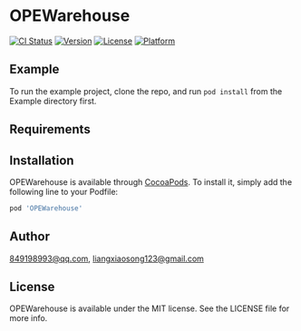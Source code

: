 # OPEWarehouse

[![CI Status](https://img.shields.io/travis/849198993@qq.com/OPEWarehouse.svg?style=flat)](https://travis-ci.org/849198993@qq.com/OPEWarehouse)
[![Version](https://img.shields.io/cocoapods/v/OPEWarehouse.svg?style=flat)](https://cocoapods.org/pods/OPEWarehouse)
[![License](https://img.shields.io/cocoapods/l/OPEWarehouse.svg?style=flat)](https://cocoapods.org/pods/OPEWarehouse)
[![Platform](https://img.shields.io/cocoapods/p/OPEWarehouse.svg?style=flat)](https://cocoapods.org/pods/OPEWarehouse)

## Example

To run the example project, clone the repo, and run `pod install` from the Example directory first.

## Requirements

## Installation

OPEWarehouse is available through [CocoaPods](https://cocoapods.org). To install
it, simply add the following line to your Podfile:

```ruby
pod 'OPEWarehouse'
```

## Author

849198993@qq.com, liangxiaosong123@gmail.com

## License

OPEWarehouse is available under the MIT license. See the LICENSE file for more info.
